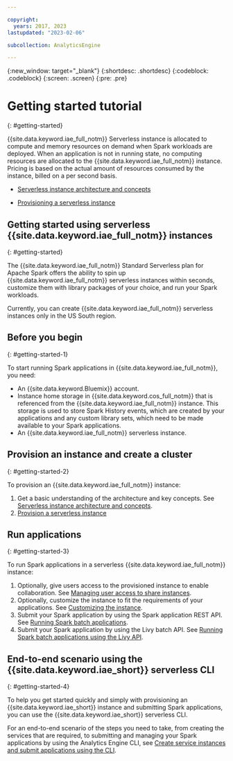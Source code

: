 ```yaml
---

copyright:
  years: 2017, 2023
lastupdated: "2023-02-06"

subcollection: AnalyticsEngine

---
```


{:new_window: target="_blank"}
{:shortdesc: .shortdesc}
{:codeblock: .codeblock}
{:screen: .screen}
{:pre: .pre}

# Getting started tutorial
{: #getting-started}

{{site.data.keyword.iae_full_notm}} Serverless instance is allocated to compute and memory resources on demand when Spark workloads are deployed. When an application is not in running state, no computing resources are allocated to the {{site.data.keyword.iae_full_notm}} instance. Pricing is based on the actual amount of resources consumed by the instance, billed on a per second basis.

- [Serverless instance architecture and concepts](/docs/AnalyticsEngine?topic=AnalyticsEngine-serverless-architecture-concepts)

- [Provisioning a serverless instance](/docs/AnalyticsEngine?topic=AnalyticsEngine-provisioning-serverless)


## Getting started using serverless {{site.data.keyword.iae_full_notm}} instances
{: #getting-started}

The {{site.data.keyword.iae_full_notm}} Standard Serverless plan for Apache Spark offers the ability to spin up {{site.data.keyword.iae_full_notm}} serverless instances within seconds, customize them with library packages of your choice, and run your Spark workloads.

Currently, you can create {{site.data.keyword.iae_full_notm}} serverless instances only in the US South region.

## Before you begin
{: #getting-started-1}

To start running Spark applications in {{site.data.keyword.iae_full_notm}}, you need:

- An {{site.data.keyword.Bluemix}} account.
- Instance home storage in {{site.data.keyword.cos_full_notm}} that is referenced from the {{site.data.keyword.iae_full_notm}} instance. This storage is used to store Spark History events, which are created by your applications and any custom library sets, which need to be made available to your Spark applications. 
- An {{site.data.keyword.iae_full_notm}} serverless instance.

## Provision an instance and create a cluster
{: #getting-started-2}

To provision an {{site.data.keyword.iae_full_notm}} instance:

1. Get a basic understanding of the architecture and key concepts. See [Serverless instance architecture and concepts](/docs/AnalyticsEngine?topic=AnalyticsEngine-serverless-architecture-concepts).
1. [Provision a serverless instance](/docs/AnalyticsEngine?topic=AnalyticsEngine-provisioning-serverless)

## Run applications
{: #getting-started-3}

To run Spark applications in a serverless {{site.data.keyword.iae_full_notm}} instance:

1. Optionally, give users access to the provisioned instance to enable collaboration. See [Managing user access to share instances](/docs/AnalyticsEngine?topic=AnalyticsEngine-grant-permissions-serverless).
1. Optionally, customize the instance to fit the requirements of your applications. See [Customizing the instance](/docs/AnalyticsEngine?topic=AnalyticsEngine-cust-instance).
1. Submit your Spark application by using the Spark application REST API. See [Running Spark batch applications](/docs/AnalyticsEngine?topic=AnalyticsEngine-spark-batch-serverless).
1. Submit your Spark application by using the Livy batch API. See [Running Spark batch applications using the Livy API](/docs/analyticsengine?topic=AnalyticsEngine-livy-api-serverless).

## End-to-end scenario using the {{site.data.keyword.iae_short}} serverless CLI
{: #getting-started-4}

To help you get started quickly and simply with provisioning an {{site.data.keyword.iae_short}} instance and submitting Spark applications, you can use the {{site.data.keyword.iae_short}} serverless CLI.

For an end-to-end scenario of the steps you need to take, from creating the services that are required, to submitting and managing your Spark applications by using the Analytics Engine CLI, see [Create service instances and submit applications using the CLI](/docs/AnalyticsEngine?topic=AnalyticsEngine-using-cli).
